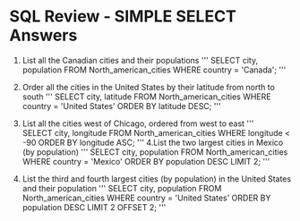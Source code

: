# SQL Review - SIMPLE SELECT Answers

1. List all the Canadian cities and their populations
'''
SELECT city, population FROM North_american_cities
WHERE country = 'Canada';
'''

3. Order all the cities in the United States by their latitude from north to south
'''
SELECT city, latitude FROM North_american_cities
WHERE country = 'United States'
ORDER BY latitude DESC;
'''

4. List all the cities west of Chicago, ordered from west to east
'''   
SELECT city, longitude FROM North_american_cities
WHERE longitude < -90
ORDER BY longitude ASC;
'''
4.List the two largest cities in Mexico (by population)
'''
SELECT city, population FROM North_american_cities
WHERE country = 'Mexico'
ORDER BY population DESC
LIMIT 2;
'''

5. List the third and fourth largest cities (by population) in the United States and their population
'''
SELECT city, population FROM North_american_cities
WHERE country = 'United States'
ORDER BY population DESC
LIMIT 2 OFFSET 2;
'''
